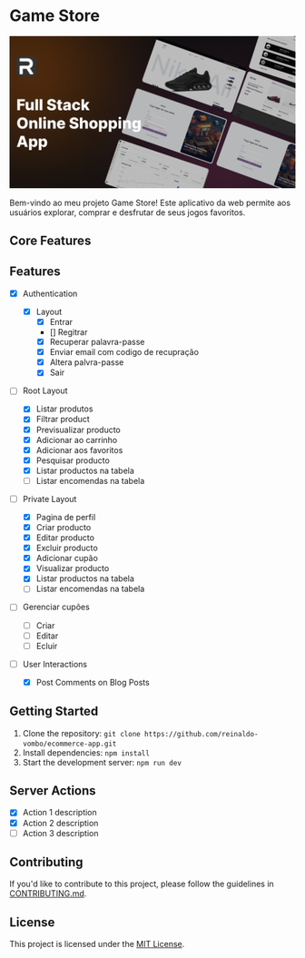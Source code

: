 # Game Store

[![Demo Image](/public/demo.png)](https://game-ten-zeta.vercel.app/)

Bem-vindo ao meu projeto Game Store! Este aplicativo da web permite aos usuários explorar, comprar e desfrutar de seus jogos favoritos.

## Core Features

## Features

- [x] Authentication

  - [x] Layout
    - [x] Entrar
    - [] Regitrar
    - [x] Recuperar palavra-passe
    - [x] Enviar email com codigo de recupração
    - [x] Altera palvra-passe
    - [x] Sair

- [ ] Root Layout

  - [x] Listar produtos
  - [x] Filtrar product
  - [x] Previsualizar producto
  - [x] Adicionar ao carrinho
  - [x] Adicionar aos favoritos
  - [x] Pesquisar producto
  - [x] Listar productos na tabela
  - [ ] Listar encomendas na tabela

- [ ] Private Layout

  - [x] Pagina de perfil
  - [x] Criar producto
  - [x] Editar producto
  - [x] Excluir producto
  - [x] Adicionar cupão
  - [x] Visualizar producto
  - [x] Listar productos na tabela
  - [ ] Listar encomendas na tabela

- [ ] Gerenciar cupões

  - [ ] Criar
  - [ ] Editar
  - [ ] Ecluir

- [ ] User Interactions
  - [x] Post Comments on Blog Posts

## Getting Started

1. Clone the repository: `git clone https://github.com/reinaldo-vombo/ecommerce-app.git`
2. Install dependencies: `npm install`
3. Start the development server: `npm run dev`

## Server Actions

- [x] Action 1 description
- [x] Action 2 description
- [ ] Action 3 description

## Contributing

If you'd like to contribute to this project, please follow the guidelines in [CONTRIBUTING.md](CONTRIBUTING.md).

## License

This project is licensed under the [MIT License](LICENSE).
